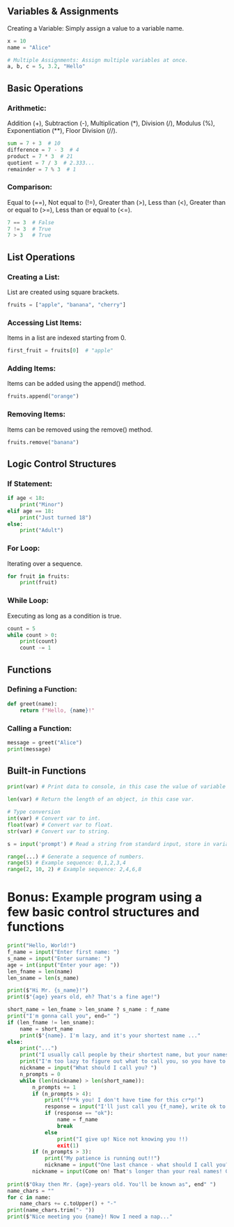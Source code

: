 ## Variables & Assignments
Creating a Variable: Simply assign a value to a variable name.

```python
x = 10
name = "Alice"

# Multiple Assignments: Assign multiple variables at once.
a, b, c = 5, 3.2, "Hello"
```

## Basic Operations
### Arithmetic: 
Addition (+), Subtraction (-), Multiplication (*), Division (/), Modulus (%), Exponentiation (**), Floor Division (//).

```python
sum = 7 + 3  # 10
difference = 7 - 3  # 4
product = 7 * 3  # 21
quotient = 7 / 3  # 2.333...
remainder = 7 % 3  # 1
```

### Comparison: 
Equal to (==), Not equal to (!=), Greater than (>), Less than (<), Greater than or equal to (>=), Less than or equal to (<=).

```python
7 == 3  # False
7 != 3  # True
7 > 3   # True
```
## List Operations
### Creating a List: 
List are created using square brackets.

```python
fruits = ["apple", "banana", "cherry"]
```
### Accessing List Items: 
Items in a list are indexed starting from 0.

```python
first_fruit = fruits[0]  # "apple"
```
### Adding Items: 
Items can be added using the append() method.

```python
fruits.append("orange")
```
### Removing Items: 
Items can be removed using the remove() method.

```python
fruits.remove("banana")
```
## Logic Control Structures
### If Statement:

```python
if age < 18:
    print("Minor")
elif age == 18:
    print("Just turned 18")
else:
    print("Adult")
```
### For Loop: 
Iterating over a sequence.

```python
for fruit in fruits:
    print(fruit)
```
### While Loop: 
Executing as long as a condition is true.

```python
count = 5
while count > 0:
    print(count)
    count -= 1
```
## Functions
### Defining a Function:

```python
def greet(name):
    return f"Hello, {name}!"
```
### Calling a Function:

```python
message = greet("Alice")
print(message)
```
## Built-in Functions
```python
print(var) # Print data to console, in this case the value of variable var.

len(var) # Return the length of an object, in this case var.

# Type conversion
int(var) # Convert var to int.
float(var) # Convert var to float.
str(var) # Convert var to string.

s = input('prompt') # Read a string from standard input, store in variable s. Optional: prints a prompt to the console first.

range(...) # Generate a sequence of numbers.
range(5) # Example sequence: 0,1,2,3,4
range(2, 10, 2) # Example sequence: 2,4,6,8
```

# Bonus: Example program using a few basic control structures and functions
```python
print("Hello, World!")
f_name = input("Enter first name: ")
s_name = input("Enter surname: ")
age = int(input("Enter your age: "))
len_fname = len(name)
len_sname = len(s_name)

print($"Hi Mr. {s_name}!")
print($"{age} years old, eh? That's a fine age!")

short_name = len_fname > len_sname ? s_name : f_name
print("I'm gonna call you", end=" ")
if (len_fname != len_sname):
    name = short_name
    print($"{name}. I'm lazy, and it's your shortest name ..."
else:
    print("...")
    print("I usually call people by their shortest name, but your names are the same length!")
    print("I'm too lazy to figure out what to call you, so you have to decide ...")
    nickname = input("What should I call you? ")
    n_prompts = 0
    while (len(nickname) > len(short_name)):
        n_prompts += 1
        if (n_prompts > 4):
            print("f**k you! I don't have time for this cr*p!")
            response = input("I'll just call you {f_name}, write ok to accept: ")
            if (response == "ok"):
                name = f_name
                break
            else
                print("I give up! Nice not knowing you !!)
                exit(1)
        if (n_prompts > 3):
            print("My patience is running out!!")
            nickname = input("One last chance - what should I call you?")
        nickname = input(Come on! That's longer than your real names! Give me a shorter nickname!)
    
print($"Okay then Mr. {age}-years old. You'll be known as", end" ")
name_chars = ""
for c in name:
    name_chars += c.toUpper() + "-"
print(name_chars.trim("- "))
print($"Nice meeting you {name}! Now I need a nap..."
```
